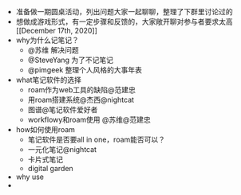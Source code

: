 - 准备做一期圆桌活动，列出问题大家一起聊聊，整理了下群里讨论过的
- 想做成游戏形式，有一定步骤和反馈的，大家敞开聊对参与者要求太高[[December 17th, 2020]]
- why为什么记笔记？
    - @苏维 解决问题
    - @SteveYang 为了不记笔记
    - @pimgeek 整理个人风格的大事年表
- what笔记软件的选择
    - roam作为web工具的缺陷@范建忠
    - 用roam搭建系统@杰西@nightcat
    - 图谱@笔记软件爱好者
    - workflowy和roam使用 @苏维@范建忠
- how如何使用roam
    - 笔记软件是否要all in one，roam能否可以？
    - 一元化笔记@nightcat
    - 卡片式笔记
    - digital garden
- why use
- 
